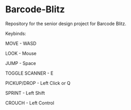 # Barcode-Blitz
Repository for the senior design project for Barcode Blitz.

Keybinds:

MOVE - WASD

LOOK - Mouse

JUMP - Space

TOGGLE SCANNER - E

PICKUP/DROP - Left Click or Q

SPRINT - Left Shift

CROUCH - Left Control
